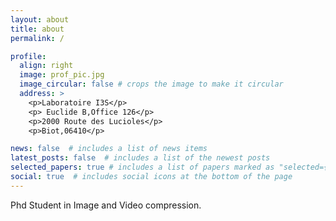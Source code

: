 ```yaml
---
layout: about
title: about
permalink: /

profile:
  align: right
  image: prof_pic.jpg
  image_circular: false # crops the image to make it circular
  address: >
    <p>Laboratoire I3S</p>
    <p> Euclide B,Office 126</p>
    <p>2000 Route des Lucioles</p>
    <p>Biot,06410</p>

news: false  # includes a list of news items
latest_posts: false  # includes a list of the newest posts
selected_papers: true # includes a list of papers marked as "selected={true}"
social: true  # includes social icons at the bottom of the page
---
```

Phd Student in Image and Video compression.